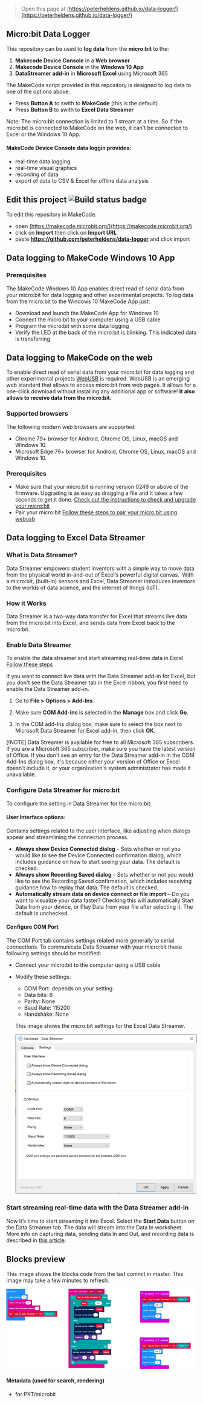 
> Open this page at [https://peterheldens.github.io/data-logger/](https://peterheldens.github.io/data-logger/)

## Micro:bit Data Logger

This repository can be used to **log data** from the **micro:bit** to the:
1. **Makecode Device Console** in a **Web browser**
2. **Makecode Device Console** in the **Windows 10 App**
3. **DataStreamer add-in** in **Microsoft Excel** using Microsoft 365

The MakeCode script provided in this repository is designed to log data to one of the options above: 
- Press **Button A** to swith to **MakeCode** (this is the default)
- Press **Button B** to swith to **Excel Data Streamer**

Note: The micro:bit connection is limited to 1 stream at a time. So if the micro:bit is connected to MakeCode on the web, it can't be connected to Excel or the Windows 10 App.

#### MakeCode Device Console data loggin provides:
- real-time data logging
- real-time visual graphics
- recording of data
- export of data to CSV & Excel for offline data analysis

## Edit this project ![Build status badge](https://github.com/peterheldens/data-logger/workflows/MakeCode/badge.svg)

To edit this repository in MakeCode.

* open [https://makecode.microbit.org/](https://makecode.microbit.org/)
* click on **Import** then click on **Import URL**
* paste **https://github.com/peterheldens/data-logger** and click import

## Data logging to MakeCode Windows 10 App

### Prerequisites
The MakeCode Windows 10 App enables direct read of serial data from your micro:bit for data logging and other experimental projects. To log data from the micro:bit to the Windows 10 MakeCode App just:
- Download and launch the MakeCode App for Windows 10 
- Connect the micro:bit to your computer using a USB cable
- Program the micro:bit with some data logging
- Verify the LED at the back of the micro:bit is blinking. This indicated data is transferring

## Data logging to MakeCode on the web
To enable direct read of serial data from your micro:bit for data logging and other experimental projects [WebUSB](https://wicg.github.io/webusb/) is required. WebUSB is an emerging web standard that allows to access micro:bit from web pages. It allows for a one-click download without installing any additional app or software! **It also allows to receive data from the micro:bit.**

### Supported browsers
The following modern web browsers are supported:
- Chrome 79+ browser for Android, Chrome OS, Linux, macOS and Windows 10.
- Microsoft Edge 79+ browser for Android, Chrome OS, Linux, macOS and Windows 10.

### Prerequisites
- Make sure that your micro:bit is running version 0249 or above of the firmware. Upgrading is as easy as dragging a file and it takes a few seconds to get it done. [Check out the instructions to check and upgrade your micro:bit](https://makecode.microbit.org/device/usb/webusb/troubleshoot)
- Pair your micro:bit [Follow these steps to pair your micro:bit using webusb](https://makecode.microbit.org/device/usb/webusb)

## Data logging to Excel Data Streamer

### What is Data Streamer?
Data Streamer empowers student inventors with a simple way to move data from the physical world in-and-out of Excel’s powerful digital canvas.  With a micro:bit, (built-in) sensors and Excel, Data Streamer introduces inventors to the worlds of data science, and the internet of things (IoT).


### How it Works
Data Streamer is a two-way data transfer for Excel that streams live data from the micro:bit into Excel, and sends data from Excel back to the micro:bit.


### Enable Data Streamer
 To enable the data streamer and start streaming real-time data in Excel [Follow these steps](https://support.microsoft.com/en-us/office/what-is-data-streamer-1d52ffce-261c-4d7b-8017-89e8ee2b806f)

If you want to connect live data with the Data Streamer add-in for Excel, but you don't see the Data Streamer tab in the Excel ribbon, you first need to enable the Data Streamer add-in.

1. Go to **File > Options > Add-Ins**.

2. Make sure **COM Add-ins** is selected in the **Manage** box and click **Go**.

3. In the COM add-Ins dialog box, make sure to select the box next to Microsoft Data Streamer for Excel add-in, then click **OK**.

[!NOTE]
Data Streamer is available for free to all Microsoft 365 subscribers. If you are a Microsoft 365 subscriber, make sure you have the latest version of Office. If you don't see an entry for the Data Streamer add-in in the COM Add-Ins dialog box, it's because either your version of Office or Excel doesn't include it, or your organization's system administrator has made it unavailable. 

### Configure Data Streamer for micro:bit 

To configure the setting in Data Streamer for the micro:bit:

#### User Interface options:

Contains settings related to the user interface, like adjusting when dialogs appear and streamlining the connection process.

- **Always show Device Connected dialog** – Sets whether or not you would like to see the Device Connected confirmation dialog, which includes guidance on how to start seeing your data. The default is checked.
- **Always show Recording Saved dialog** – Sets whether or not you would like to see the Recording Saved confirmation, which includes receiving guidance how to replay that data. The default is checked.
- **Automatically stream data on device connect or file import** – Do you want to visualize your data faster? Checking this will automatically Start Data from your device, or Play Data from your file after selecting it. The default is unchecked.

#### Configure COM Port

The COM Port tab contains settings related more generally to serial connections. 
To communicate Data Streamer with your micro:bit these following settings should be modified:
- Connect your micro:bit to the computer using a USB cable
- Modify these settings:
    - COM Port: depends on your setting
    - Data bits: 8
    - Parity: None
    - Baud Rate: 115200
    - Handshake: None

    This image shows the micro:bit settings for the Excel Data Streamer.
    
    ![Data Streamer config micro:bit](https://github.com/peterheldens/data-logger/raw/master/.github/makecode/excel-datastreamer-settings-for-microbit.png)

### Start streaming real-time data with the Data Streamer add-in
 Now it’s time to start streaming it into Excel. Select the **Start Data** button on the Data Streamer tab. The data will stream into the Data In worksheet. More info on capturing data, sending data In and Out, and recording data is described  in [this article](https://support.microsoft.com/en-us/office/start-streaming-real-time-data-with-the-data-streamer-add-in-b6fac0bb-a495-423b-99eb-60c1f1e338d4).

## Blocks preview

This image shows the blocks code from the last commit in master.
This image may take a few minutes to refresh.

![A rendered view of the blocks](https://github.com/peterheldens/data-logger/raw/master/.github/makecode/blocks.png)

#### Metadata (used for search, rendering)

* for PXT/microbit
<script src="https://makecode.com/gh-pages-embed.js"></script><script>makeCodeRender("{{ site.makecode.home_url }}", "{{ site.github.owner_name }}/{{ site.github.repository_name }}");</script>

